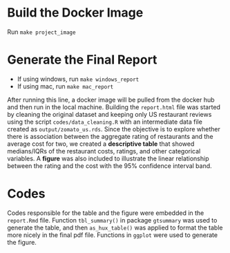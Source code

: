 # Build the Docker Image

Run `make project_image`

# Generate the Final Report

- If using windows, run `make windows_report`
- If using mac, run `make mac_report`

After running this line, a docker image will be pulled from the docker hub and then run in the local machine. Building the `report.html` file was started by cleaning the original dataset and keeping only US restaurant reviews using the script `codes/data_cleaning.R` with an intermediate data file created as `output/zomato_us.rds`. Since the objective is to explore whether there is association between the aggregate rating of restaurants and the average cost for two, we created a **descriptive table** that showed medians/IQRs of the restaurant costs, ratings, and other categorical variables. A **figure** was also included to illustrate the linear relationship between the rating and the cost with the 95% confidence interval band.

# Codes

Codes responsible for the table and the figure were embedded in the `report.Rmd` file. Function `tbl_summary()` in package `gtsummary` was used to generate the table, and then `as_hux_table()` was applied to format the table more nicely in the final pdf file. Functions in `ggplot` were used to generate the figure.
